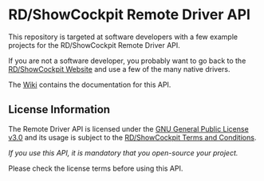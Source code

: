 # RD/ShowCockpit Remote Driver API

This repository is targeted at software developers with a few example projects for the RD/ShowCockpit Remote Driver API.

If you are not a software developer, you probably want to go back to the [RD/ShowCockpit Website](https://showcockpit.com) and use a few of the many native drivers.

The [Wiki](https://github.com/ShowCockpit/RemoteDriverAPI/wiki) contains the documentation for this API.

## License Information

The Remote Driver API is licensed under the [GNU General Public License v3.0](https://tldrlegal.com/license/gnu-general-public-license-v3-(gpl-3)#summary) and its usage is subject to the [RD/ShowCockpit Terms and Conditions](https://showcockpit.com/site/terms-and-conditions/).

*If you use this API, it is mandatory that you open-source your project.*

Please check the license terms before using this API.

